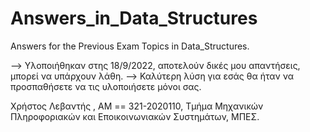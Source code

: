 # Answers_in_Data_Structures
Answers for the Previous Exam Topics in Data_Structures. 

--> Υλοποιήθηκαν στης 18/9/2022, αποτελούν δικές μου απαντήσεις, μπορεί να υπάρχουν λάθη.
--> Καλύτερη λύση για εσάς θα ήταν να προσπαθήσετε να τις υλοποιήσετε μόνοι σας.

Χρήστος Λεβαντής , ΑΜ == 321-2020110, Τμήμα Μηχανικών Πληροφοριακών και Εποικοινωνιακών Συστημάτων, ΜΠΕΣ.
